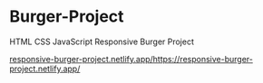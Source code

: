 # Burger-Project
HTML CSS JavaScript Responsive Burger Project


[responsive-burger-project.netlify.app/](https://responsive-burger-project.netlify.app/)https://responsive-burger-project.netlify.app/
